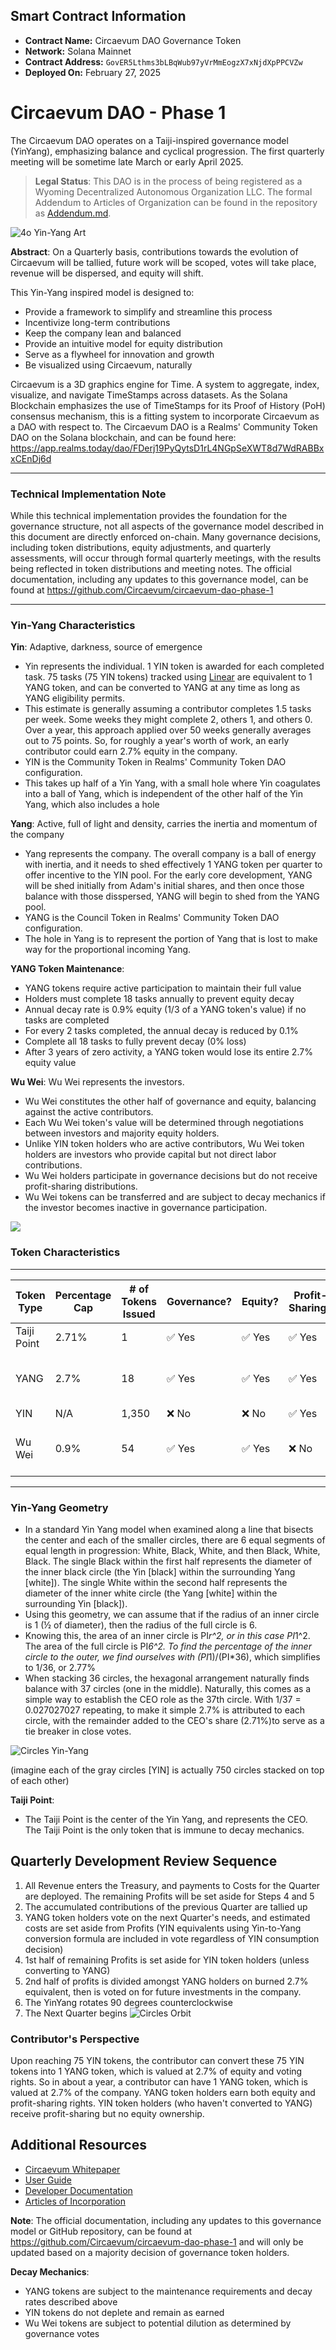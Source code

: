 ## Smart Contract Information

- **Contract Name:** Circaevum DAO Governance Token
- **Network:** Solana Mainnet
- **Contract Address:** `GovER5Lthms3bLBqWub97yVrMmEogzX7xNjdXpPPCVZw`
- **Deployed On:** February 27, 2025

# Circaevum DAO - Phase 1
The Circaevum DAO operates on a Taiji-inspired governance model (YinYang), emphasizing balance and cyclical progression. The first quarterly meeting will be sometime late March or early April 2025.

> **Legal Status**: This DAO is in the process of being registered as a Wyoming Decentralized Autonomous Organization LLC. The formal Addendum to Articles of Organization can be found in the repository as [Addendum.md](./Addendum.md).

![4o Yin-Yang Art](./images/4o-yin-yang-art.png)

**Abstract**:
On a Quarterly basis, contributions towards the evolution of Circaevum will be tallied, future work will be scoped, votes will take place, revenue will be dispersed, and equity will shift.

This Yin-Yang inspired model is designed to:
- Provide a framework to simplify and streamline this process
- Incentivize long-term contributions
- Keep the company lean and balanced
- Provide an intuitive model for equity distribution
- Serve as a flywheel for innovation and growth
- Be visualized using Circaevum, naturally

Circaevum is a 3D graphics engine for Time. A system to aggregate, index, visualize, and navigate TimeStamps across datasets. As the Solana Blockchain emphasizes the use of TimeStamps for its Proof of History (PoH) consensus mechanism, this is a fitting system to incorporate Circaevum as a DAO with respect to. The Circaevum DAO is a Realms' Community Token DAO on the Solana blockchain, and can be found here: https://app.realms.today/dao/FDerj19PyQytsD1rL4NGpSeXWT8d7WdRABBxxCEnDj6d

---

### Technical Implementation Note

While this technical implementation provides the foundation for the governance structure, not all aspects of the governance model described in this document are directly enforced on-chain. Many governance decisions, including token distributions, equity adjustments, and quarterly assessments, will occur through formal quarterly meetings, with the results being reflected in token distributions and meeting notes. The official documentation, including any updates to this governance model, can be found at https://github.com/Circaevum/circaevum-dao-phase-1

---

### Yin-Yang Characteristics
**Yin**: Adaptive, darkness, source of emergence
- Yin represents the individual. 1 YIN token is awarded for each completed task. 75 tasks (75 YIN tokens) tracked using [Linear](https://linear.app/) are equivalent to 1 YANG token, and can be converted to YANG at any time as long as YANG eligibility permits.
- This estimate is generally assuming a contributor completes 1.5 tasks per week. Some weeks they might complete 2, others 1, and others 0. Over a year, this approach applied over 50 weeks generally averages out to 75 points. So, for roughly a year's worth of work, an early contributor could earn 2.7% equity in the company.
- YIN is the Community Token in Realms' Community Token DAO configuration.
- This takes up half of a Yin Yang, with a small hole where Yin coagulates into a ball of Yang, which is independent of the other half of the Yin Yang, which also includes a hole

**Yang**: Active, full of light and density, carries the inertia and momentum of the company
- Yang represents the company. The overall company is a ball of energy with inertia, and it needs to shed effectively 1 YANG token per quarter to offer incentive to the YIN pool. For the early core development, YANG will be shed initially from Adam's initial shares, and then once those balance with those disspersed, YANG will begin to shed from the YANG pool.
- YANG is the Council Token in Realms' Community Token DAO configuration.
- The hole in Yang is to represent the portion of Yang that is lost to make way for the proportional incoming Yang.

**YANG Token Maintenance**:
- YANG tokens require active participation to maintain their full value
- Holders must complete 18 tasks annually to prevent equity decay
- Annual decay rate is 0.9% equity (1/3 of a YANG token's value) if no tasks are completed
- For every 2 tasks completed, the annual decay is reduced by 0.1%
- Complete all 18 tasks to fully prevent decay (0% loss)
- After 3 years of zero activity, a YANG token would lose its entire 2.7% equity value

**Wu Wei**: Wu Wei represents the investors. 
- Wu Wei constitutes the other half of governance and equity, balancing against the active contributors.
- Each Wu Wei token's value will be determined through negotiations between investors and majority equity holders.
- Unlike YIN token holders who are active contributors, Wu Wei token holders are investors who provide capital but not direct labor contributions.
- Wu Wei holders participate in governance decisions but do not receive profit-sharing distributions.
- Wu Wei tokens can be transferred and are subject to decay mechanics if the investor becomes inactive in governance participation.

![](./images/yinyangcoins.png)
### Token Characteristics
---
| Token Type                          | Percentage Cap | # of Tokens Issued | Governance? | Equity? | Profit-Sharing? | Conversion Possible? | Transferable? | Burnable? | Decay Mechanic?                          |
|-------------------------------------|----------------|--------------------|-------------|---------|-----------------|----------------------|---------------|-----------|------------------------------------------|
| Taiji Point                         | 2.71%          | 1                  | ✅ Yes      | ✅ Yes  | ✅ Yes          | ❌ No                | ✅ Yes        | ✅ Yes    | ❌ No                                   |
| YANG                                | 2.7%           | 18                 | ✅ Yes      | ✅ Yes  | ✅ Yes          | ✅ Yes               | ✅ Yes        | ✅ Yes    | ✅ Yes (if inactive before fully earned) |
| YIN                                 | N/A            | 1,350              | ❌ No       | ❌ No   | ✅ Yes          | ✅ Yes               | ✅ Yes        | ✅ Yes    | ❌ No                                    |
| Wu Wei                              | 0.9%           | 54                 | ✅ Yes      | ✅ Yes  | ❌ No           | ✅ Yes               | ✅ Yes        | ✅ Yes    | ✅ Yes (potential dilution by governance)|
---

### Yin-Yang Geometry
- In a standard Yin Yang model when examined along a line that bisects the center and each of the smaller circles, there are 6 equal segments of equal length in progression: White, Black, White, and then Black, White, Black. The single Black within the first half represents the diameter of the inner black circle (the Yin [black] within the surrounding Yang [white]). The single White within the second half represents the diameter of the inner white circle (the Yang [white] within the surrounding Yin [black]).
- Using this geometry, we can assume that if the radius of an inner circle is 1 (½ of diameter), then the radius of the full circle is 6. 
- Knowing this, the area of an inner circle is PI*r^2, or in this case PI*1^2. The area of the full circle is PI*6^2. To find the percentage of the inner circle to the outer, we find ourselves with (PI*1)/(PI*36), which simplifies to 1/36, or 2.77%
- When stacking 36 circles, the hexagonal arrangement naturally finds balance with 37 circles (one in the middle). Naturally, this comes as a simple way to establish the CEO role as the 37th circle. With 1/37 = 0.027027027 repeating, to make it simple 2.7% is attributed to each circle, with the remainder added to the CEO's share (2.71%)to serve as a tie breaker in close votes.

![Circles Yin-Yang](./images/circles-yinyang-orbit-gray.png)

(imagine each of the gray circles [YIN] is actually 750 circles stacked on top of each other)

**Taiji Point**:
- The Taiji Point is the center of the Yin Yang, and represents the CEO. The Taiji Point is the only token that is immune to decay mechanics.

## Quarterly Development Review Sequence

1. All Revenue enters the Treasury, and payments to Costs for the Quarter are deployed. The remaining Profits will be set aside for Steps 4 and 5
2. The accumulated contributions of the previous Quarter are tallied up
3. YANG token holders vote on the next Quarter's needs, and estimated costs are set aside from Profits (YIN equivalents using Yin-to-Yang conversion formula are included in vote regardless of YIN consumption decision)
4. 1st half of remaining Profits is set aside for YIN token holders (unless converting to YANG)
5. 2nd half of profits is divided amongst YANG holders on burned 2.7% equivalent, then is voted on for future investments in the company.
6. The YinYang rotates 90 degrees counterclockwise 
7. The Next Quarter begins
![Circles Orbit](./images/circles-quarter.png)

### Contributor's Perspective
Upon reaching 75 YIN tokens, the contributor can convert these 75 YIN tokens into 1 YANG token, which is valued at 2.7% of equity and voting rights. So in about a year, a contributor can have 1 YANG token, which is valued at 2.7% of the company. YANG token holders earn both equity and profit-sharing rights. YIN token holders (who haven't converted to YANG) receive profit-sharing but no equity ownership.

## Additional Resources

- [Circaevum Whitepaper](https://your-whitepaper-url.com)
- [User Guide](https://your-user-guide-url.com)
- [Developer Documentation](https://your-developer-docs-url.com)
- [Articles of Incorporation](./Addendum.md)

**Note**: The official documentation, including any updates to this governance model or GitHub repository, can be found at https://github.com/Circaevum/circaevum-dao-phase-1 and will only be updated based on a majority decision of governance token holders.

**Decay Mechanics**: 
- YANG tokens are subject to the maintenance requirements and decay rates described above
- YIN tokens do not deplete and remain as earned
- Wu Wei tokens are subject to potential dilution as determined by governance votes
